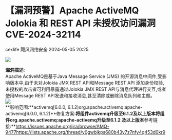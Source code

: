 #  【漏洞预警】Apache ActiveMQ Jolokia 和 REST API 未授权访问漏洞CVE-2024-32114   
cexlife  飓风网络安全   2024-05-05 20:25  
  
![](https://mmbiz.qpic.cn/mmbiz_jpg/ibhQpAia4xu02UMiaibumiczg0L6WkAnpQvHRKQRbiaSDAInMH3MStrDMGLGq1ECIQPHmBBO8bMPzPhAbCibeB9ZibgcPw/640?wx_fmt=other&from=appmsg "")  
  
**漏洞描述:**  
Apache ActiveMQ是基于Java Message Service (JMS) 的开源消息中间件,受影响版本中,由于未对Jolokia JMX REST API和Message REST API 添加身份校验,未授权的攻击者可利用暴露通过Jolokia JMX REST API与消息代理进行交互,或者使用Message REST API发送和接收消息,甚至清除或删除消息队列和主题。  
![](https://mmbiz.qpic.cn/mmbiz_png/ibhQpAia4xu02UMiaibumiczg0L6WkAnpQvHRSdeoP87EOkqch3FSLPH1cBiazhjZSbvic5xyofViaZW7LlqePAlJOXAMw/640?wx_fmt=png&from=appmsg "")  
**影响范围:**activemq[6.0.0, 6.1.2)org.apache.activemq:apache-activemq[6.0.0, 6.1.2)**修复方案:**将组件activemq升级至6.1.2及以上版本将组件org.apache.activemq:apache-activemq升级至6.1.2 及以上版本**参考链接:**https://issues.apache.org/jira/browse/AMQ-9477https://lists.apache.org/thread/y0gwbjkps680b43y7z7nfy4q453d0kr9  
